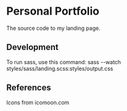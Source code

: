 # Personal Portfolio

The source code to my landing page.

## Development
To run sass, use this command: sass --watch styles/sass/landing.scss:styles/output.css

## References
Icons from icomoon.com